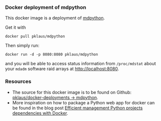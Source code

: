 
### Docker deployment of mdpython

This docker image is a deployment of [mdpython][].

Get it with

    docker pull pklaus/mdpython

Then simply run:

    docker run -d -p 8080:8080 pklaus/mdpython

and you will be able to access status information
from `/proc/mdstat` about your `mdadm` software
raid arrays at <http://localhost:8080>.

### Resources

* The source for this docker image is to be found on Github:
  [pklaus/docker-deployments → mdpython][source].
* More inspiration on how to package a Python web app
  for docker can be found in the blog post
  [Efficient management Python projects dependencies with Docker][ref-1].

[mdpython]: https://github.com/pklaus/mdpython
[source]: https://github.com/pklaus/docker-deployments/tree/master/mdpython
[ref-1]: http://jpetazzo.github.io/2013/12/01/docker-python-pip-requirements/

